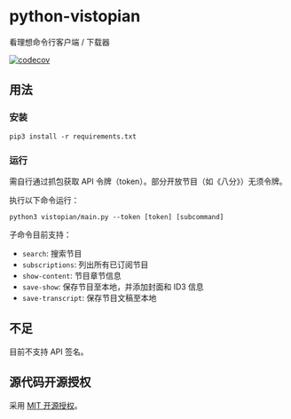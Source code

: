 # python-vistopian

看理想命令行客户端 / 下载器

[![codecov](https://codecov.io/gh/chazeon/python-vistopia/graph/badge.svg?token=UESNMCBB87)](https://codecov.io/gh/chazeon/python-vistopia)

## 用法

### 安装

```
pip3 install -r requirements.txt
```

### 运行

需自行通过抓包获取 API 令牌（token）。部分开放节目（如《八分》）无须令牌。

执行以下命令运行：
```
python3 vistopian/main.py --token [token] [subcommand]
```

子命令目前支持：
- `search`: 搜索节目
- `subscriptions`: 列出所有已订阅节目
- `show-content`: 节目章节信息
- `save-show`: 保存节目至本地，并添加封面和 ID3 信息
- `save-transcript`: 保存节目文稿至本地

## 不足

目前不支持 API 签名。

## 源代码开源授权

采用 [MIT 开源授权](./LICENCE)。
